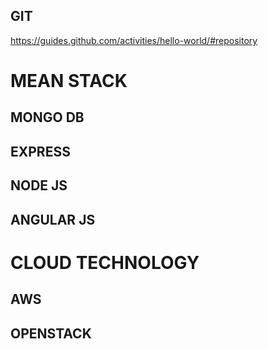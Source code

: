 GIT
---
https://guides.github.com/activities/hello-world/#repository

MEAN STACK
===========
MONGO DB
--------

EXPRESS
-------


NODE JS
-------


ANGULAR JS
----------

CLOUD TECHNOLOGY
================
AWS
---

OPENSTACK
---------

